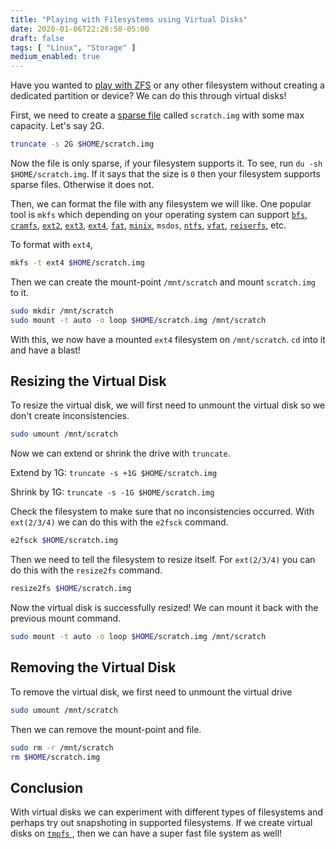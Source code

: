 ```yaml
---
title: "Playing with Filesystems using Virtual Disks"
date: 2020-01-06T22:26:58-05:00
draft: false
tags: [ "Linux", "Storage" ]
medium_enabled: true
---
```


Have you wanted to [play with ZFS](https://wiki.archlinux.org/index.php/ZFS/Virtual_disks) or any other filesystem without creating a dedicated partition or device? We can do this through virtual disks!

First, we need to create a [sparse file](https://en.wikipedia.org/wiki/Sparse_file) called `scratch.img` with some max capacity. Let's say 2G.

```bash
truncate -s 2G $HOME/scratch.img
```

Now the file is only sparse, if your filesystem supports it. To see, run `du -sh $HOME/scratch.img`. If it says that the size is `0` then your filesystem supports sparse files. Otherwise it does not.

Then, we can format the file with any filesystem we will like. One popular tool is `mkfs` which depending on your operating system can support [`bfs`](https://en.wikipedia.org/wiki/Be_File_System), [`cramfs`](https://en.wikipedia.org/wiki/Cramfs), [`ext2`](https://en.wikipedia.org/wiki/Ext2), [`ext3`](https://en.wikipedia.org/wiki/Ext3), [`ext4`](https://en.wikipedia.org/wiki/Ext4), [`fat`](https://en.wikipedia.org/wiki/File_Allocation_Table), [`minix`](https://en.wikipedia.org/wiki/MINIX_file_system), `msdos`, [`ntfs`](https://en.wikipedia.org/wiki/NTFS), [`vfat`](https://en.wikipedia.org/wiki/File_Allocation_Table#VFAT), [`reiserfs`](https://en.wikipedia.org/wiki/ReiserFS), etc.

To format with `ext4`,

```bash
mkfs -t ext4 $HOME/scratch.img
```

Then we can create the mount-point `/mnt/scratch` and mount `scratch.img` to it.

```bash
sudo mkdir /mnt/scratch
sudo mount -t auto -o loop $HOME/scratch.img /mnt/scratch
```

With this, we now have a mounted `ext4` filesystem on `/mnt/scratch`. `cd` into it and have a blast!

## Resizing the Virtual Disk

To resize the virtual disk, we will first need to unmount the virtual disk so we don't create inconsistencies.

```bash
sudo umount /mnt/scratch
```

Now we can extend or shrink the drive with `truncate`.

Extend by 1G: `truncate -s +1G $HOME/scratch.img`

Shrink by 1G: `truncate -s -1G $HOME/scratch.img`

Check the filesystem to make sure that no inconsistencies occurred. With `ext(2/3/4)` we can do this with the `e2fsck` command.

```bash
e2fsck $HOME/scratch.img
```

Then we need to tell the filesystem to resize itself. For `ext(2/3/4)` you can do this with the `resize2fs` command.

```bash
resize2fs $HOME/scratch.img
```

Now the virtual disk is successfully resized! We can mount it back with the previous mount command.

```bash
sudo mount -t auto -o loop $HOME/scratch.img /mnt/scratch
```

## Removing the Virtual Disk

To remove the virtual disk, we first need to unmount the virtual drive

```bash
sudo umount /mnt/scratch
```

Then we can remove the mount-point and file.

```bash
sudo rm -r /mnt/scratch
rm $HOME/scratch.img
```

## Conclusion

With virtual disks we can experiment with different types of filesystems and perhaps try out snapshoting in supported filesystems. If we create virtual disks on [`tmpfs` ](/blog/lxdtmpfs/), then we can have a super fast file system as well!
